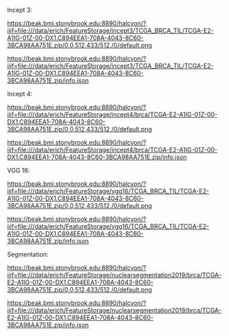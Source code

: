 Incept 3:

https://beak.bmi.stonybrook.edu:8890/halcyon/?iiif=file:///data/erich/FeatureStorage/incept3/TCGA_BRCA_TIL/TCGA-E2-A1IG-01Z-00-DX1.C894EEA1-708A-4043-8C60-3BCA98AA751E.zip/0,0,512,433/512,/0/default.png

https://beak.bmi.stonybrook.edu:8890/halcyon/?iiif=file:///data/erich/FeatureStorage/incept3/TCGA_BRCA_TIL/TCGA-E2-A1IG-01Z-00-DX1.C894EEA1-708A-4043-8C60-3BCA98AA751E.zip/info.json


Incept 4:

https://beak.bmi.stonybrook.edu:8890/halcyon/?iiif=file:///data/erich/FeatureStorage/incept4/brca/TCGA-E2-A1IG-01Z-00-DX1.C894EEA1-708A-4043-8C60-3BCA98AA751E.zip/0,0,512,433/512,/0/default.png

https://beak.bmi.stonybrook.edu:8890/halcyon/?iiif=file:///data/erich/FeatureStorage/incept4/brca/TCGA-E2-A1IG-01Z-00-DX1.C894EEA1-708A-4043-8C60-3BCA98AA751E.zip/info.json


VGG 16:

https://beak.bmi.stonybrook.edu:8890/halcyon/?iiif=file:///data/erich/FeatureStorage/vgg16/TCGA_BRCA_TIL/TCGA-E2-A1IG-01Z-00-DX1.C894EEA1-708A-4043-8C60-3BCA98AA751E.zip/0,0,512,433/512,/0/default.png

https://beak.bmi.stonybrook.edu:8890/halcyon/?iiif=file:///data/erich/FeatureStorage/vgg16/TCGA_BRCA_TIL/TCGA-E2-A1IG-01Z-00-DX1.C894EEA1-708A-4043-8C60-3BCA98AA751E.zip/info.json


Segmentation:

https://beak.bmi.stonybrook.edu:8890/halcyon/?iiif=file:///data/erich/FeatureStorage/nuclearsegmentation2019/brca/TCGA-E2-A1IG-01Z-00-DX1.C894EEA1-708A-4043-8C60-3BCA98AA751E.zip/0,0,512,433/512,/0/default.png

https://beak.bmi.stonybrook.edu:8890/halcyon/?iiif=file:///data/erich/FeatureStorage/nuclearsegmentation2019/brca/TCGA-E2-A1IG-01Z-00-DX1.C894EEA1-708A-4043-8C60-3BCA98AA751E.zip/info.json
